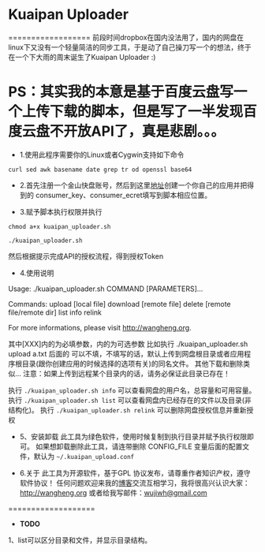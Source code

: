 # Kuaipan Uploader

==================
前段时间dropbox在国内没法用了，国内的网盘在linux下又没有一个轻量简洁的同步工具，于是动了自己操刀写一个的想法，终于在一个下大雨的周末诞生了Kuaipan Uploader :)

PS：其实我的本意是基于百度云盘写一个上传下载的脚本，但是写了一半发现百度云盘不开放API了，真是悲剧。。。
==================

- 1.使用此程序需要你的Linux或者Cygwin支持如下命令

`curl sed awk basename date grep tr od openssl base64`


- 2.首先注册一个金山快盘账号，然后到这里[地址](http://www.kuaipan.cn/developers)创建一个你自己的应用并把得到的
consumer_key、consumer_ecret填写到脚本相应位置。


- 3.赋予脚本执行权限并执行

`chmod a+x kuaipan_uploader.sh`

`./kuaipan_uploader.sh`

然后根据提示完成API的授权流程，得到授权Token

- 4.使用说明

Usage: ./kuaipan_uploader.sh COMMAND [PARAMETERS]...

Commands:
         upload   [local file]  <remote file>
         download [remote file] <local file>
         delete   [remote file/remote dir]
         list     <remote dir>
         info
         relink

For more informations, please visit  http://wangheng.org.

其中[XXX]内的为必填参数，<XXX>内的为可选参数
比如执行 ./kuaipan_uploader.sh upload a.txt
后面的<remote file> 可以不填，不填写的话，默认上传到网盘根目录或者应用程序根目录(跟你创建应用的时候选择的选项有关)的同名文件。
其他下载和删除类似...
注意：如果上传到远程某个目录内的话，请务必保证此目录已存在！

执行 `./kuaipan_uploader.sh info` 可以查看网盘的用户名，总容量和可用容量。
执行 `./kuaipan_uploader.sh list` 可以查看网盘内已经存在的文件以及目录(非结构化)。
执行 `./kuaipan_uploader.sh relink` 可以删除网盘授权信息并重新授权

- 5、安装卸载
此工具为绿色软件，使用时候复制到执行目录并赋予执行权限即可。
如果想卸载删除此工具，请连带删除 CONFIG_FILE 变量后面的配置文件，默认为 `~/.kuaipan_upload.conf`

- 6.关于
此工具为开源软件，基于GPL 协议发布，请尊重作者知识产权，遵守软件协议！
任何问题欢迎来我的[博客](http://wangheng.org)交流互相学习，我将很高兴认识大家：http://wangheng.org
或者给我写邮件：wujiwh@gmail.com 


===================
- **TODO**

1、list可以区分目录和文件，并显示目录结构。
